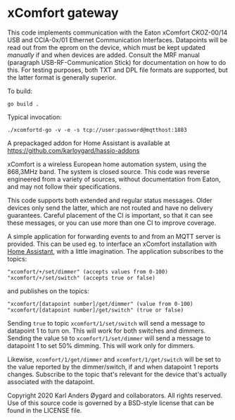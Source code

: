 xComfort gateway
================

This code implements communication with the Eaton xComfort CKOZ-00/14
USB and CCIA-0x/01 Ethernet Communication Interfaces.  Datapoints will
be read out from the eprom on the device, which must be kept updated
*manually* if and when devices are added.  Consult the MRF manual
(paragraph USB-RF-Communication Stick) for documentation on how to do
this.  For testing purposes, both TXT and DPL file formats are supported,
but the latter format is generally superior.

To build:

    go build .

Typical invocation:

    ./xcomfortd-go -v -e -s tcp://user:password@mqtthost:1883

A prepackaged addon for Home Assistant is available at https://github.com/karloygard/hassio-addons

xComfort is a wireless European home automation system, using the
868,3MHz band.  The system is closed source.  This code was reverse
engineered from a variety of sources, without documentation from Eaton,
and may not follow their specifications.

This code supports both extended and regular status messages.  Older
devices only send the latter, which are not routed and have no
delivery guarantees.  Careful placement of the CI is important,
so that it can see these messages, or you can use more than one CI
to improve coverage.

A simple application for forwarding events to and from an MQTT server is
provided.  This can be used eg. to interface an xComfort installation with
[Home Assistant](https://home-assistant.io/), with a little imagination.
The application subscribes to the topics:

    "xcomfort/+/set/dimmer" (accepts values from 0-100)
    "xcomfort/+/set/switch" (accepts true or false)

and publishes on the topics:

    "xcomfort/[datapoint number]/get/dimmer" (value from 0-100)
    "xcomfort/[datapoint number]/get/switch" (true or false)

Sending `true` to topic `xcomfort/1/set/switch` will send a message to
datapoint 1 to turn on.  This will work for both switches and dimmers.
Sending the value `50` to `xcomfort/1/set/dimmer` will send a message
to datapoint 1 to set 50% dimming.  This will work only for dimmers.

Likewise, `xcomfort/1/get/dimmer` and `xcomfort/1/get/switch` will be
set to the value reported by the dimmer/switch, if and when datapoint
1 reports changes.  Subscribe to the topic that's relevant for the
device that's actually associated with the datapoint.

Copyright 2020 Karl Anders Øygard and collaborators.  All rights reserved.
Use of this source code is governed by a BSD-style license that can be
found in the LICENSE file.

